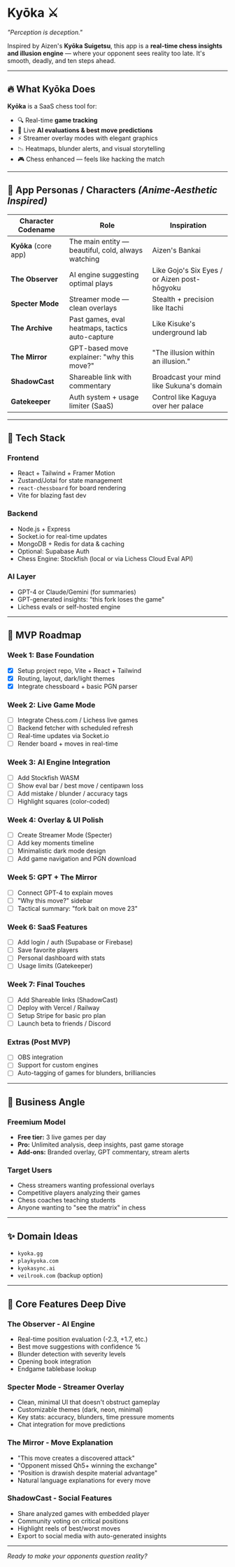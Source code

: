 # **Kyōka** ⚔️
*"Perception is deception."*

Inspired by Aizen's **Kyōka Suigetsu**, this app is a **real-time chess insights and illusion engine** — where your opponent sees reality too late. It's smooth, deadly, and ten steps ahead.

---

## 🔥 **What Kyōka Does**

**Kyōka** is a SaaS chess tool for:
* 🔍 Real-time **game tracking** 
* 🧠 Live **AI evaluations & best move predictions**
* ⚡ Streamer overlay modes with elegant graphics
* 📉 Heatmaps, blunder alerts, and visual storytelling
* 🎮 Chess enhanced — feels like hacking the match

---

## 👤 **App Personas / Characters** *(Anime-Aesthetic Inspired)*

| Character Codename | Role | Inspiration |
|-------------------|------|-------------|
| **Kyōka** (core app) | The main entity — beautiful, cold, always watching | Aizen's Bankai |
| **The Observer** | AI engine suggesting optimal plays | Like Gojo's Six Eyes / or Aizen post-hōgyoku |
| **Specter Mode** | Streamer mode — clean overlays | Stealth + precision like Itachi |
| **The Archive** | Past games, eval heatmaps, tactics auto-capture | Like Kisuke's underground lab |
| **The Mirror** | GPT-based move explainer: "why this move?" | "The illusion within an illusion." |
| **ShadowCast** | Shareable link with commentary | Broadcast your mind like Sukuna's domain |
| **Gatekeeper** | Auth system + usage limiter (SaaS) | Control like Kaguya over her palace |

---

## 🧱 **Tech Stack**

### **Frontend**
* React + Tailwind + Framer Motion
* Zustand/Jotai for state management
* `react-chessboard` for board rendering
* Vite for blazing fast dev

### **Backend** 
* Node.js + Express
* Socket.io for real-time updates
* MongoDB + Redis for data & caching
* Optional: Supabase Auth
* Chess Engine: Stockfish (local or via Lichess Cloud Eval API)

### **AI Layer**
* GPT-4 or Claude/Gemini (for summaries)
* GPT-generated insights: "this fork loses the game"
* Lichess evals or self-hosted engine

---

## 🧪 **MVP Roadmap**

### **Week 1: Base Foundation**
- [x] Setup project repo, Vite + React + Tailwind
- [x] Routing, layout, dark/light themes  
- [x] Integrate chessboard + basic PGN parser

### **Week 2: Live Game Mode**
- [ ] Integrate Chess.com / Lichess live games
- [ ] Backend fetcher with scheduled refresh
- [ ] Real-time updates via Socket.io
- [ ] Render board + moves in real-time

### **Week 3: AI Engine Integration** 
- [ ] Add Stockfish WASM
- [ ] Show eval bar / best move / centipawn loss
- [ ] Add mistake / blunder / accuracy tags
- [ ] Highlight squares (color-coded)

### **Week 4: Overlay & UI Polish**
- [ ] Create Streamer Mode (Specter)
- [ ] Add key moments timeline
- [ ] Minimalistic dark mode design
- [ ] Add game navigation and PGN download

### **Week 5: GPT + The Mirror**
- [ ] Connect GPT-4 to explain moves
- [ ] "Why this move?" sidebar
- [ ] Tactical summary: "fork bait on move 23"

### **Week 6: SaaS Features**
- [ ] Add login / auth (Supabase or Firebase)
- [ ] Save favorite players
- [ ] Personal dashboard with stats
- [ ] Usage limits (Gatekeeper)

### **Week 7: Final Touches**
- [ ] Add Shareable links (ShadowCast)
- [ ] Deploy with Vercel / Railway
- [ ] Setup Stripe for basic pro plan
- [ ] Launch beta to friends / Discord

### **Extras (Post MVP)**
- [ ] OBS integration
- [ ] Support for custom engines  
- [ ] Auto-tagging of games for blunders, brilliancies

---

## 🧠 **Business Angle**

### **Freemium Model**
* **Free tier:** 3 live games per day
* **Pro:** Unlimited analysis, deep insights, past game storage
* **Add-ons:** Branded overlay, GPT commentary, stream alerts

### **Target Users**
* Chess streamers wanting professional overlays
* Competitive players analyzing their games
* Chess coaches teaching students
* Anyone wanting to "see the matrix" in chess

---

## ✨ **Domain Ideas**
* `kyoka.gg`
* `playkyoka.com` 
* `kyokasync.ai`
* `veilrook.com` (backup option)

---

## 🎯 **Core Features Deep Dive**

### **The Observer** - AI Engine
* Real-time position evaluation (-2.3, +1.7, etc.)
* Best move suggestions with confidence %
* Blunder detection with severity levels
* Opening book integration
* Endgame tablebase lookup

### **Specter Mode** - Streamer Overlay
* Clean, minimal UI that doesn't obstruct gameplay
* Customizable themes (dark, neon, minimal)
* Key stats: accuracy, blunders, time pressure moments
* Chat integration for move predictions

### **The Mirror** - Move Explanation
* "This move creates a discovered attack"
* "Opponent missed Qh5+ winning the exchange" 
* "Position is drawish despite material advantage"
* Natural language explanations for every move

### **ShadowCast** - Social Features
* Share analyzed games with embedded player
* Community voting on critical positions
* Highlight reels of best/worst moves
* Export to social media with auto-generated insights

---

*Ready to make your opponents question reality?*